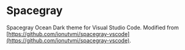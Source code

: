 # Spacegray

Spacegray Ocean Dark theme for Visual Studio Code. Modified from [https://github.com/ionutvmi/spacegray-vscode](https://github.com/ionutvmi/spacegray-vscode).
